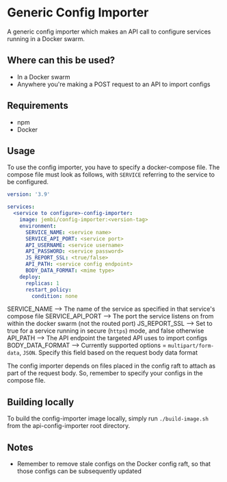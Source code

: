 # Generic Config Importer

A generic config importer which makes an API call to configure services running in a Docker swarm.

## Where can this be used?

- In a Docker swarm
- Anywhere you're making a POST request to an API to import configs

## Requirements

- npm
- Docker

## Usage

To use the config importer, you have to specify a docker-compose file. The compose file must look as follows, with `SERVICE` referring to the service to be configured.

```yml
version: '3.9'

services:
  <service to configure>-config-importer:
    image: jembi/config-importer:<version-tag>
    environment:
      SERVICE_NAME: <service name>
      SERVICE_API_PORT: <service port>
      API_USERNAME: <service username>
      API_PASSWORD: <service password>
      JS_REPORT_SSL: <true/false>
      API_PATH: <service config endpoint>
      BODY_DATA_FORMAT: <mime type>
    deploy:
      replicas: 1
      restart_policy:
        condition: none
```

SERVICE_NAME      --> The name of the service as specified in that service's compose file
SERVICE_API_PORT  --> The port the service listens on from within the docker swarm (not the routed port)
JS_REPORT_SSL     --> Set to true for a service running in secure (`https`) mode, and false otherwise
API_PATH          --> The API endpoint the targeted API uses to import configs
BODY_DATA_FORMAT  --> Currently supported options = `multipart/form-data`, `JSON`. Specify this field based on the request body data format

The config importer depends on files placed in the config raft to attach as part of the request body. So, remember to specify your configs in the compose file. 

## Building locally

To build the config-importer image locally, simply run `./build-image.sh` from the api-config-importer root directory.

## Notes

- Remember to remove stale configs on the Docker config raft, so that those configs can be subsequently updated

